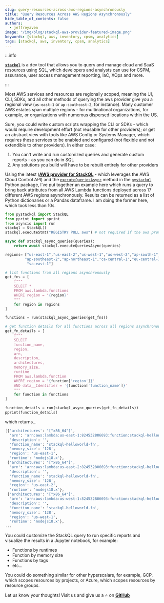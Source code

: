 ```yaml
---
slug: query-resources-across-aws-regions-asynchronously
title: "Query Resources Across AWS Regions Asynchronously"
hide_table_of_contents: false
authors:  
  - jeffreyaven
image: "/img/blog/stackql-aws-provider-featured-image.png"
keywords: [stackql, aws, inventory, cpsm, analytics]
tags: [stackql, aws, inventory, cpsm, analytics]
---
```


:::info

[__`stackql`__](https://github.com/stackql/stackql) is a dev tool that allows you to query and manage cloud and SaaS resources using SQL, which developers and analysts can use for CSPM, assurance, user access management reporting, IaC, XOps and more. 

:::

Most AWS services and resources are regionally scoped, meaning the UI, CLI, SDKs, and all other methods of querying the aws provider give you a regional view (`us-east-1` or `ap-southeast-2`, for instance).  Many customer AWS estates span multiple regions - for multinational organizations, for example, or organizations with numerous dispersed locations within the US.

Sure, you could write custom scripts wrapping the CLI or SDKs - which would require development effort (not reusable for other providers); or get an abstract view with tools like AWS Config or Systems Manager, which requires these services to be enabled and configured (not flexible and not extendible to other providers).  In either case:

1.  You can't write and run customized queries and generate custom reports - as you can do in SQL
2.  Any solutions you build will have to be rebuilt entirely for other providers

Using the latest ([__AWS provider for StackQL__](https://aws.stackql.io/providers/aws/) - which leverages the AWS Cloud Control API) and the [`executeQueriesAsync`](https://pystackql.readthedocs.io/en/latest/_modules/pystackql/stackql.html#StackQL.executeQueriesAsync) method in the [`pystackql`](https://pystackql.readthedocs.io/en/latest/index.html) Python package, I've put together an example here which runs a query to bring back attributes from all AWS Lambda functions deployed across 17 different AWS regions asynchronously.  Results can be returned as a list of Python dictionaries or a Pandas dataframe.  I am doing the former here, which took less than 10s.

```python
from pystackql import StackQL
from pprint import pprint
from asyncio import run
stackql = StackQL()
stackql.executeStmt("REGISTRY PULL aws") # not required if the aws provider is already installed

async def stackql_async_queries(queries):
    return await stackql.executeQueriesAsync(queries)

regions= ["us-east-1","us-east-2","us-west-1","us-west-2","ap-south-1","ap-northeast-3","ap-northeast-2","ap-southeast-1",
         "ap-southeast-2","ap-northeast-1","ca-central-1","eu-central-1","eu-west-1","eu-west-2","eu-west-3","eu-north-1",
          "sa-east-1"]

# list functions from all regions asynchronously
get_fns = [
    f"""
    SELECT *
    FROM aws.lambda.functions
    WHERE region = '{region}'
    """
    for region in regions
]

functions = run(stackql_async_queries(get_fns))

# get function details for all functions across all regions asynchronously
get_fn_details = [
    f"""
    SELECT 
    function_name,
    region,
    arn,
    description,
    architectures,
    memory_size,
    runtime
    FROM aws.lambda.function
    WHERE region = '{function['region']}'
    AND data__Identifier = '{function['function_name']}'
    """
    for function in functions
]

function_details = run(stackql_async_queries(get_fn_details))
pprint(function_details)
```

which returns...

```python
[{'architectures': '["x86_64"]',
  'arn': 'arn:aws:lambda:us-east-1:824532806693:function:stackql-helloworld-fn',
  'description': '',
  'function_name': 'stackql-helloworld-fn',
  'memory_size': '128',
  'region': 'us-east-1',
  'runtime': 'nodejs18.x'},
 {'architectures': '["x86_64"]',
  'arn': 'arn:aws:lambda:us-east-2:824532806693:function:stackql-helloworld-fn',
  'description': '',
  'function_name': 'stackql-helloworld-fn',
  'memory_size': '128',
  'region': 'us-east-2',
  'runtime': 'nodejs18.x'},
 {'architectures': '["x86_64"]',
  'arn': 'arn:aws:lambda:us-west-1:824532806693:function:stackql-helloworld-fn',
  'description': '',
  'function_name': 'stackql-helloworld-fn',
  'memory_size': '128',
  'region': 'us-west-1',
  'runtime': 'nodejs18.x'},
...
```

You could customize the StackQL query to run specific reports and visualize the results in a Jupyter notebook, for example:

- Functions by runtimes
- Function by memory size
- Functions by tags
- etc...

You could do something similar for other hyperscalars, for example, GCP, which scopes resources by projects, or Azure, which scopes resources by resource groups.

Let us know your thoughts! Visit us and give us a ⭐ on [__GitHub__](https://github.com/stackql/stackql)